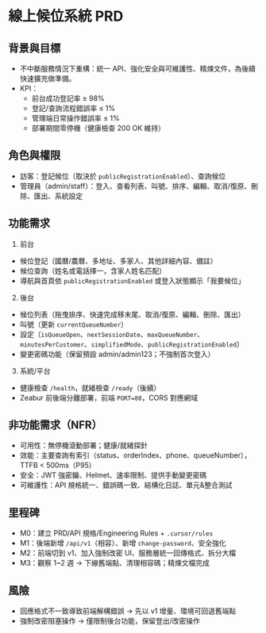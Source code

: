 # 線上候位系統 PRD

## 背景與目標
- 不中斷服務情況下重構：統一 API、強化安全與可維護性、精煉文件，為後續快速擴充做準備。
- KPI：
  - 前台成功登記率 ≥ 98%
  - 登記/查詢流程錯誤率 ≤ 1%
  - 管理端日常操作錯誤率 ≤ 1%
  - 部署期間零停機（健康檢查 200 OK 維持）

## 角色與權限
- 訪客：登記候位（取決於 `publicRegistrationEnabled`）、查詢候位
- 管理員（admin/staff）：登入、查看列表、叫號、排序、編輯、取消/復原、刪除、匯出、系統設定

## 功能需求
1) 前台
- 候位登記（國曆/農曆、多地址、多家人、其他詳細內容、備註）
- 候位查詢（姓名或電話擇一，含家人姓名匹配）
- 導航與首頁依 `publicRegistrationEnabled` 或登入狀態顯示「我要候位」

2) 後台
- 候位列表（拖曳排序、快速完成移末尾、取消/復原、編輯、刪除、匯出）
- 叫號（更新 `currentQueueNumber`）
- 設定（`isQueueOpen`、`nextSessionDate`、`maxQueueNumber`、`minutesPerCustomer`、`simplifiedMode`、`publicRegistrationEnabled`）
- 變更密碼功能（保留預設 admin/admin123；不強制首次登入）

3) 系統/平台
- 健康檢查 `/health`，就緒檢查 `/ready`（後續）
- Zeabur 前後端分離部署，前端 `PORT=80`，CORS 對應網域

## 非功能需求（NFR）
- 可用性：無停機滾動部署；健康/就緒探針
- 效能：主要查詢有索引（status、orderIndex、phone、queueNumber），TTFB < 500ms（P95）
- 安全：JWT 強密鑰、Helmet、速率限制、提供手動變更密碼
- 可維護性：API 規格統一、錯誤碼一致、結構化日誌、單元&整合測試

## 里程碑
- M0：建立 PRD/API 規格/Engineering Rules + `.cursor/rules`
- M1：後端新增 `/api/v1`（相容）、新增 `change-password`、安全強化
- M2：前端切到 v1、加入強制改密 UI、服務層統一回傳格式、拆分大檔
- M3：觀察 1~2 週 → 下線舊端點、清理相容碼；精煉文檔完成

## 風險
- 回應格式不一致導致前端解構錯誤 → 先以 v1 增量、環境可回退舊端點
- 強制改密阻塞操作 → 僅限制後台功能，保留登出/改密操作


